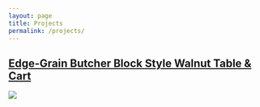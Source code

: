 ```yaml
---
layout: page
title: Projects
permalink: /projects/
---
```




<div class="project-img">

<h2><a href=" {{ site.baseurl }}/table/"><span>Edge-Grain Butcher Block Style Walnut Table & Cart </span></a></h2>

<a href=" {{ site.baseurl }}/table/"><img src="http://c1.staticflickr.com/9/8171/28966315502_fcc39892c3_b.jpg"></a>

</div>
